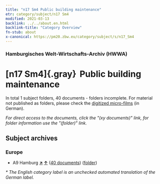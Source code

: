 ```yaml
---
title: "n17 Sm4 Public building maintenance"
etr: category/subject/n17 Sm4
modified: 2021-03-13
backlink: ../../about.en.html
backlink-title: "Category Overview"
fn-stub: about
x-canonical: https://pm20.zbw.eu/category/subject/s/n17_Sm4
---
```


### Hamburgisches Welt-Wirtschafts-Archiv (HWWA)
# [n17 Sm4]{.gray}&#8201; Public building maintenance&#160; 





In total 1 subject folders, 40 documents - folders incomplete.
For material not published as folders, please check the [digitized micro-films](/film/h1_sh.de.html) (in German).

_For direct access to the documents, click the "(xy documents)" link, for folder information use the "(folder)" link._

## Subject archives



### Europe

- A9 Hamburg [**&nearr;**](../../../geo/i/140905/about.en.html "Hamburg (all folders)") [**&uarr;**](../../../geo/about.en.html#A9 "Country category system") (<a href="https://pm20.zbw.eu/dfgview/sh/140905,145256" title="about: Hamburg : Public building maintenance" target="_blank">40 documents</a>) ([folder](../../../../folder/sh/1409xx/140905/1452xx/145256/about.en.html))


_* The English category label is an unchecked automated translation of the German label._

